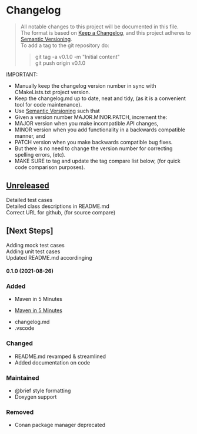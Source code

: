 
# Changelog
> All notable changes to this project will be documented in this file.</br>
The format is based on [Keep a Changelog](https://keepachangelog.com/en/1.0.0/), 
and this project adheres to [Semantic Versioning](https://semver.org/spec/v2.0.0.html).</br>
> To add a tag to the git repository do:
> > git tag -a v0.1.0 -m "Initial content"</br>
> > git push origin v0.1.0
> 

IMPORTANT: 
- Manually keep the changelog version number in sync with CMakeLists.txt project version.<br>
- Keep the changelog.md up to date, neat and tidy, (as it is a convenient tool for code maintenance).<br>
- Use [Semantic Versioning](https://semver.org/spec/v2.0.0.html) such that<br>
- Given a version number MAJOR.MINOR.PATCH, increment the:<br>
- MAJOR version when you make incompatible API changes,<br>
- MINOR version when you add functionality in a backwards compatible manner, and<br>
- PATCH version when you make backwards compatible bug fixes. <br>
- But there is no need to change the version number for correcting spelling errors, (etc).<br>
- MAKE SURE to tag and update the tag compare list below, (for quick code comparison purposes).<br>

## [Unreleased]
Detailed test cases</br>
Detailed class descriptions in README.md</br>
Correct URL for github, (for source compare)</br>

## [Next Steps]
Adding mock test cases </br>
Adding unit test cases </br>
Updated README.md accordinging</br>

#### 0.1.0 (2021-08-26)
### Added
- Maven in 5 Minutes
* [Maven in 5 Minutes](https://maven.apache.org/guides/getting-started/maven-in-five-minutes.html)
- changelog.md
- .vscode

### Changed
- README.md revamped & streamlined
- Added documentation on code

### Maintained
- @brief style formatting
- Doxygen support 

### Removed
- Conan package manager deprecated

[Unreleased]: https://github.com/perriera/maven-in-five/compare/v0.2.0...HEAD
[0.2.0]: https://github.com/perriera/maven-in-five/compare/v0.1.0...v0.2.0
[0.1.0]: https://github.com/perriera/maven-in-five/releases/tag/v0.1.0
